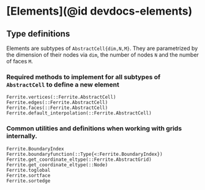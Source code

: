 # [Elements](@id devdocs-elements)

## Type definitions

Elements are subtypes of `AbstractCell{dim,N,M}`. They are parametrized by
the dimension of their nodes via `dim`, the number of nodes `N` and the number
of faces `M`.

### Required methods to implement for all subtypes of `AbstractCell` to define a new element

```@docs
Ferrite.vertices(::Ferrite.AbstractCell)
Ferrite.edges(::Ferrite.AbstractCell)
Ferrite.faces(::Ferrite.AbstractCell)
Ferrite.default_interpolation(::Ferrite.AbstractCell)
```

### Common utilities and definitions when working with grids internally.

```@docs
Ferrite.BoundaryIndex
Ferrite.boundaryfunction(::Type{<:Ferrite.BoundaryIndex})
Ferrite.get_coordinate_eltype(::Ferrite.AbstractGrid)
Ferrite.get_coordinate_eltype(::Node)
Ferrite.toglobal
Ferrite.sortface
Ferrite.sortedge
```

